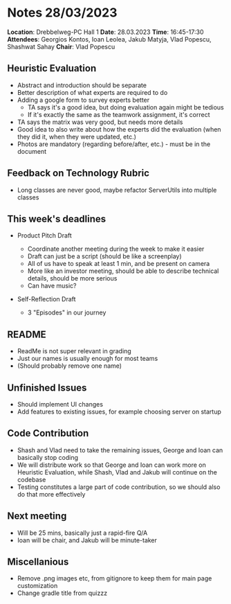 # Notes 28/03/2023

**Location**: Drebbelweg-PC Hall 1
**Date**: 28.03.2023
**Time**: 16:45-17:30
**Attendees**: Georgios Kontos, Ioan Leolea, Jakub Matyja, Vlad Popescu, Shashwat Sahay
**Chair**: Vlad Popescu

## **Heuristic Evaluation**
- Abstract and introduction should be separate
- Better description of what experts are required to do
- Adding a google form to survey experts better
	* TA says it's a good idea, but doing evaluation again might be tedious
	* If it's exactly the same as the teamwork assignment, it's correct
- TA says the matrix was very good, but needs more details
- Good idea to also write about how the experts did the evaluation (when they did it, when they were updated, etc.)
- Photos are mandatory (regarding before/after, etc.) - must be in the document

## **Feedback on Technology Rubric**
- Long classes are never good, maybe refactor ServerUtils into multiple classes
	
## **This week's deadlines**
- Product Pitch Draft
	- Coordinate another meeting during the week to make it easier
	- Draft can just be a script (should be like a screenplay)
	- All of us have to speak at least 1 min, and be present on camera
	- More like an investor meeting, should be able to describe technical details, should be more serious
	- Can have music?
		
- Self-Reflection Draft
	- 3 "Episodes" in our journey
		
## **README**
- ReadMe is not super relevant in grading
- Just our names is usually enough for most teams
- (Should probably remove one name)
	
## **Unfinished Issues**
- Should implement UI changes
- Add features to existing issues, for example choosing server on startup
	
## **Code Contribution**
- Shash and Vlad need to take the remaining issues, George and Ioan can basically stop coding
- We will distribute work so that George and Ioan can work more on Heuristic Evaluation, while Shash, Vlad and Jakub will continue on the codebase
- Testing constitutes a large part of code contribution, so we should also do that more effectively

## **Next meeting**
- Will be 25 mins, basically just a rapid-fire Q/A
- Ioan will be chair, and Jakub will be minute-taker
	
	
## **Miscellanious**
- Remove .png images etc, from gitignore to keep them for main page customization
- Change gradle title from quizzz